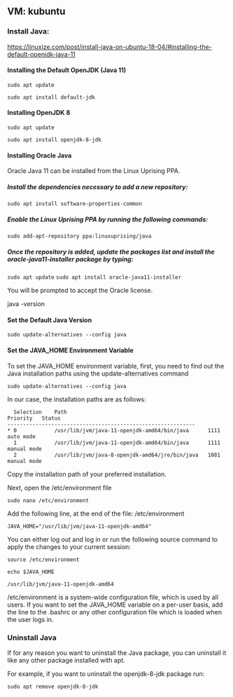 
## VM: kubuntu

### Install Java:

https://linuxize.com/post/install-java-on-ubuntu-18-04/#installing-the-default-openjdk-java-11

#### Installing the Default OpenJDK (Java 11)
`sudo apt update`

`sudo apt install default-jdk`

#### Installing OpenJDK 8
`sudo apt update`

`sudo apt install openjdk-8-jdk`

#### Installing Oracle Java

Oracle Java 11 can be installed from the Linux Uprising PPA.

##### Install the dependencies necessary to add a new repository:

`sudo apt install software-properties-common`

##### Enable the Linux Uprising PPA by running the following commands:

`sudo add-apt-repository ppa:linuxuprising/java`


##### Once the repository is added, update the packages list and install the oracle-java11-installer package by typing:

`sudo apt update`
`sudo apt install oracle-java11-installer`

You will be prompted to accept the Oracle license.

java -version

#### Set the Default Java Version

`sudo update-alternatives --config java`

#### Set the JAVA_HOME Environment Variable

To set the JAVA_HOME environment variable, first, you need to find out the Java installation paths using the update-alternatives command

`sudo update-alternatives --config java`

In our case, the installation paths are as follows:

```
  Selection    Path                                            Priority   Status
------------------------------------------------------------
* 0            /usr/lib/jvm/java-11-openjdk-amd64/bin/java      1111      auto mode
  1            /usr/lib/jvm/java-11-openjdk-amd64/bin/java      1111      manual mode
  2            /usr/lib/jvm/java-8-openjdk-amd64/jre/bin/java   1081      manual mode

```

Copy the installation path of your preferred installation. 

Next, open the /etc/environment file

`sudo nano /etc/environment`

Add the following line, at the end of the file: /etc/environment

`JAVA_HOME="/usr/lib/jvm/java-11-openjdk-amd64"`

You can either log out and log in or run the following source command to apply the changes to your current session:

`source /etc/environment`

`echo $JAVA_HOME`

`/usr/lib/jvm/java-11-openjdk-amd64`

/etc/environment is a system-wide configuration file, which is used by all users. If you want to set the JAVA_HOME variable on a per-user basis, add the line to the .bashrc or any other configuration file which is loaded when the user logs in.

### Uninstall Java
If for any reason you want to uninstall the Java package, you can uninstall it like any other package installed with apt.

For example, if you want to uninstall the openjdk-8-jdk package run:

`sudo apt remove openjdk-8-jdk`



